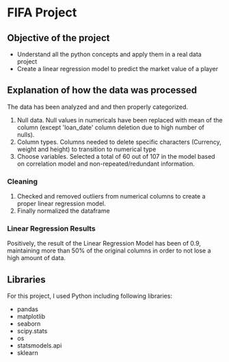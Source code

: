 # FIFA Project

## Objective of the project
- Understand all the python concepts and apply them in a real data project
- Create a linear regression model to predict the market value of a player

## Explanation of how the data was processed 
The data has been analyzed and and then properly categorized. 
1) Null data. Null values in numericals have been replaced with mean of the column (except 'loan_date' column deletion due to high number of nulls).
2) Column types. Columns needed to delete specific characters (Currency, weight and height) to transition to numerical type
3) Choose variables. Selected a total of 60 out of 107 in the model based on correlation model and non-repeated/redundant information.

### Cleaning 
1) Checked and removed outliers from numerical columns to create a proper linear regression model.
2) Finally normalized the dataframe

### Linear Regression Results
Positively, the result of the Linear Regression Model has been of 0.9, maintaining more than 50% of the original columns in order to not lose a high amount of data.

## Libraries 
For this project, I used Python including following libraries:
- pandas
- matplotlib
- seaborn
- scipy.stats
- os
- statsmodels.api
- sklearn
